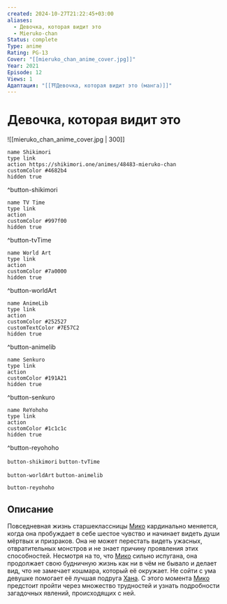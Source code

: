 ```yaml
---
created: 2024-10-27T21:22:45+03:00
aliases:
  - Девочка, которая видит это
  - Mieruko-chan
Status: complete
Type: anime
Rating: PG-13
Cover: "[[mieruko_chan_anime_cover.jpg]]"
Year: 2021
Episode: 12
Views: 1
Адаптация: "[[⛩️Девочка, которая видит это (манга)]]"
---
```


# Девочка, которая видит это

![[mieruko_chan_anime_cover.jpg | 300]]

```button
name Shikimori
type link
action https://shikimori.one/animes/48483-mieruko-chan
customColor #4682b4
hidden true
```
^button-shikimori

```button
name TV Time
type link
action 
customColor #997f00
hidden true
```
^button-tvTime

```button
name World Art
type link
action 
customColor #7a0000
hidden true
```
^button-worldArt

```button
name AnimeLib
type link
action 
customColor #252527
customTextColor #7E57C2
hidden true
```
^button-animelib

```button
name Senkuro
type link
action 
customColor #191A21
hidden true
```
^button-senkuro

```button
name ReYohoho
type link
action 
customColor #1c1c1c
hidden true
```
^button-reyohoho



`button-shikimori` `button-tvTime`

`button-worldArt` `button-animelib`

`button-reyohoho`

## Описание

Повседневная жизнь старшеклассницы [Мико](https://shikimori.one/characters/169393-miko-yotsuya) кардинально меняется, когда она пробуждает в себе шестое чувство и начинает видеть души мёртвых и призраков. Она не может перестать видеть ужасных, отвратительных монстров и не знает причину проявления этих способностей. Несмотря на то, что [Мико](https://shikimori.one/characters/169393-miko-yotsuya) сильно испугана, она продолжает свою будничную жизнь как ни в чём не бывало и делает вид, что не замечает кошмара, который её окружает. Не сойти с ума девушке помогает её лучшая подруга [Хана](https://shikimori.one/characters/176669-hana-yurikawa). С этого момента [Мико](https://shikimori.one/characters/169393-miko-yotsuya) предстоит пройти через множество трудностей и узнать подробности загадочных явлений, происходящих с ней.
